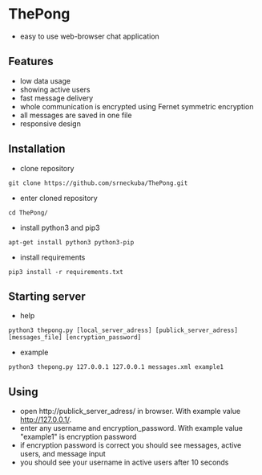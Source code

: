 # ThePong
- easy to use web-browser chat application
## Features
- low data usage
- showing active users 
- fast message delivery 
- whole communication is encrypted using Fernet symmetric encryption
- all messages are saved in one file
- responsive design
## Installation
- clone repository
```
git clone https://github.com/srneckuba/ThePong.git
```
- enter cloned repository
```
cd ThePong/
```
- install python3 and pip3
```
apt-get install python3 python3-pip
```
- install requirements
```
pip3 install -r requirements.txt
```
## Starting server
- help 
```
python3 thepong.py [local_server_adress] [publick_server_adress] [messages_file] [encryption_password]
```
- example 
```
python3 thepong.py 127.0.0.1 127.0.0.1 messages.xml example1
```
## Using
- open http://publick_server_adress/ in browser. With example value http://127.0.0.1/.
- enter any username and encryption_password. With example value "example1" is encryption password 
- if encryption password is correct you should see messages, active users, and message input
- you should see your username in active users after 10 seconds

